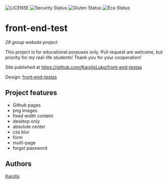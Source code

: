 ![LICENSE](https://img.shields.io/badge/license-MIT-blue.svg?style=flat-square)
![Security Status](https://img.shields.io/security-headers?label=Security&url=https%3A%2F%2Fgithub.com&style=flat-square)
![Gluten Status](https://img.shields.io/badge/Gluten-Free-green.svg)
![Eco Status](https://img.shields.io/badge/ECO-Friendly-green.svg)

# front-end-test

_29 group website project_

This project is for educational porpuses only. Pull request are welcome, but priority for my real-life students! Thank you for your cooperation!

Site published at https://github.com/KarolisLuko/front-end-testas

Design: [front-end-testas](https://cdn.discordapp.com/attachments/850245533838868480/850246623883034644/login_screen.png)

## Project features

- Github pages
- png images
- fixed width content
- desktop only
- absolute center
- css blur
- form
- multi-page
- forgot password 

## Authors

[Karolis](https://github.com/KarolisLuko)